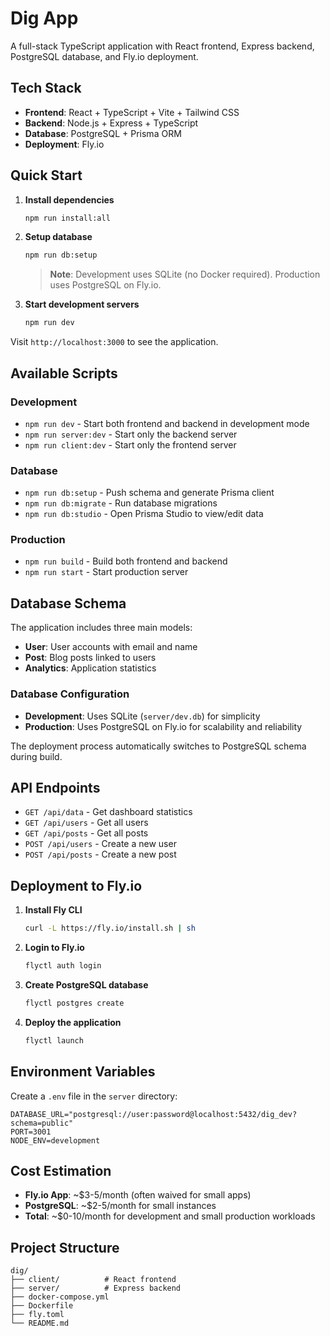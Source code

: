# Dig App

A full-stack TypeScript application with React frontend, Express backend, PostgreSQL database, and Fly.io deployment.

## Tech Stack

- **Frontend**: React + TypeScript + Vite + Tailwind CSS
- **Backend**: Node.js + Express + TypeScript
- **Database**: PostgreSQL + Prisma ORM
- **Deployment**: Fly.io

## Quick Start

1. **Install dependencies**
   ```bash
   npm run install:all
   ```

2. **Setup database**
   ```bash
   npm run db:setup
   ```
   
   > **Note**: Development uses SQLite (no Docker required). Production uses PostgreSQL on Fly.io.

3. **Start development servers**
   ```bash
   npm run dev
   ```

Visit `http://localhost:3000` to see the application.

## Available Scripts

### Development
- `npm run dev` - Start both frontend and backend in development mode
- `npm run server:dev` - Start only the backend server
- `npm run client:dev` - Start only the frontend server

### Database
- `npm run db:setup` - Push schema and generate Prisma client
- `npm run db:migrate` - Run database migrations
- `npm run db:studio` - Open Prisma Studio to view/edit data

### Production
- `npm run build` - Build both frontend and backend
- `npm run start` - Start production server

## Database Schema

The application includes three main models:

- **User**: User accounts with email and name
- **Post**: Blog posts linked to users
- **Analytics**: Application statistics

### Database Configuration

- **Development**: Uses SQLite (`server/dev.db`) for simplicity
- **Production**: Uses PostgreSQL on Fly.io for scalability and reliability

The deployment process automatically switches to PostgreSQL schema during build.

## API Endpoints

- `GET /api/data` - Get dashboard statistics
- `GET /api/users` - Get all users
- `GET /api/posts` - Get all posts
- `POST /api/users` - Create a new user
- `POST /api/posts` - Create a new post

## Deployment to Fly.io

1. **Install Fly CLI**
   ```bash
   curl -L https://fly.io/install.sh | sh
   ```

2. **Login to Fly.io**
   ```bash
   flyctl auth login
   ```

3. **Create PostgreSQL database**
   ```bash
   flyctl postgres create
   ```

4. **Deploy the application**
   ```bash
   flyctl launch
   ```

## Environment Variables

Create a `.env` file in the `server` directory:

```env
DATABASE_URL="postgresql://user:password@localhost:5432/dig_dev?schema=public"
PORT=3001
NODE_ENV=development
```

## Cost Estimation

- **Fly.io App**: ~$3-5/month (often waived for small apps)
- **PostgreSQL**: ~$2-5/month for small instances
- **Total**: ~$0-10/month for development and small production workloads

## Project Structure

```
dig/
├── client/          # React frontend
├── server/          # Express backend
├── docker-compose.yml
├── Dockerfile
├── fly.toml
└── README.md
```